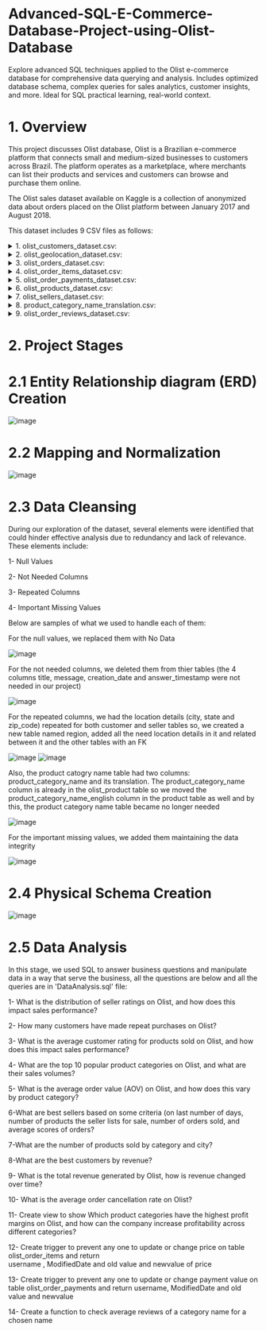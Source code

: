 # Advanced-SQL-E-Commerce-Database-Project-using-Olist-Database
Explore advanced SQL techniques applied to the Olist e-commerce database for comprehensive data querying and analysis. Includes optimized database schema, complex queries for sales analytics, customer insights, and more. Ideal for SQL practical learning, real-world context.

# 1. Overview
This project discusses Olist database, Olist is a Brazilian e-commerce platform that connects small and medium-sized businesses to customers across Brazil. The platform operates as a marketplace, where merchants can list their products and services and customers can browse and purchase them online.

The Olist sales dataset available on Kaggle is a collection of anonymized data about orders placed on the Olist platform between January 2017 and August 2018. 

This dataset includes 9 CSV files as follows:
<details>
  <summary> 1. olist_customers_dataset.csv: </summary>
   
         a. customer_id: unique identifier for each customer
  
         b. customer_unique_id: unique identifier for each customer (anonymized)
    
         c. customer_zip_code_prefix: zip code prefix of the customer’s address
    
         d. customer_city: the city where the customer is located.
    
         e. customer_state: state where the customer is located
</details>

  
<details>
  <summary> 2. olist_geolocation_dataset.csv:  </summary>
     
      a. geolocation_zip_code_prefix: zip code prefix for the location
   
      b. geolocation_lat: latitude of the location
   
      c. geolocation_lng: longitude of the location
   
      d. geolocation_city: city of the location
   
      e. geolocation_state: state of the location
</details>
   
<details>
  <summary> 3. olist_orders_dataset.csv: </summary>
   
    a. order_id: unique identifier for each order
   
    b. customer_id: unique identifier for the customer who placed the order
   
    c. order_status: current status of the order (e.g. delivered, shipped, canceled)
   
    d. order_purchase_timestamp: date and time when the order was placed
   
    e. order_approved_at: date and time when the payment for the order was approved
   
    f. order_delivered_carrier_date: date and time when the order was handed over to the carrier
   
    g. order_delivered_customer_date: date and time when the order was delivered to the customer
   
    h. order_estimated_delivery_date: the estimated date when the order is expected to be 
    
</details>
   
<details>
  <summary> 4. olist_order_items_dataset.csv: </summary>
  
    a. order_id: unique identifier for the order
   
    b. order_item_id: unique identifier for each item within an order
   
    c. product_id: unique identifier for the product being ordered
   
    d. seller_id: unique identifier for the seller who listed the product
   
    e. shipping_limit_date: date and time when the seller has to ship the product price: the price of the product
   
    f. freight_value: shipping fee for the product
</details>

<details>
  <summary> 5. olist_order_payments_dataset.csv: </summary>
    
    a. order_id: unique identifier for the order
   
    b. payment_sequential: index number for each payment made for an order
   
    c. payment_type: type of payment used for the order (e.g. credit card, debit card, voucher)
   
    d. payment_installments: number of installments in which the payment was made
   
    e. payment_value: the value of the payment made
</details>
   
<details>
  <summary> 6. olist_products_dataset.csv: </summary>
    
    a. product_id: unique identifier for each product
    
    b. product_category_name: name of the category that the product belongs to
    
    c. product_name_lenght: number of characters in the product name
    
    d. product_description_lenght: number of characters in the product description
    
    e. product_photos_qty: number of photos for the product
    
    f. product_weight_g: weight of the product in grams
    
    g. product_length_cm: length of the product in centimeters
    
    h. product_height_cm: height of the product in centimeters
    
    i. product_width_cm: width of the product in centimeters
</details>
    
<details>
  <summary> 7. olist_sellers_dataset.csv: </summary>
  
    a. seller_id: unique identifier for each seller
   
    b. seller_zip_code_prefix: zip code prefix for the seller’s location
   
    c. seller_city: the city where the seller is located
   
    d. seller_state: state where the seller is located
</details>
   
<details>
  <summary> 8. product_category_name_translation.csv: </summary>
   
    a. product_category_name: name of the product category in Portuguese
 
    b. product_category_name_english: name of the product category in English

</details>

<details>
  <summary> 9. olist_order_reviews_dataset.csv: </summary>
  
    a. review_id: unique identifier for each review
    
    b. order_id: unique identifier for the order that the review is associated with
    
    c. review_score: numerical score (1–5) given by the customer for the product_review_comment_title: title          of the review comment
    
    d. review_comment_message: text of the review comment
    
    e. review_creation_date: date and time when the review was created
    
    f. review_answer_timestamp: date and time when the seller responded to the review (if applicable)
</details>
  
# 2. Project Stages

# 2.1 Entity Relationship diagram (ERD) Creation

![image](https://github.com/israkhaled1109/Advanced-SQL-E-Commerce-Database-Project-using-Olist-Database/assets/171425036/0fc08cae-9454-4553-8415-06451caad022)

# 2.2 Mapping and Normalization

![image](https://github.com/israkhaled1109/Advanced-SQL-E-Commerce-Database-Project-using-Olist-Database/assets/171425036/588e1cdc-45e9-45a9-b5e5-b6325ea12873)


# 2.3 Data Cleansing

During our exploration of the dataset, several elements were identified that could hinder effective analysis due to redundancy and lack of relevance. These elements include:

1- Null Values

2- Not Needed Columns

3- Repeated Columns

4- Important Missing Values

Below are samples of what we used to handle each of them:

For the null values, we replaced them with No Data

![image](https://github.com/israkhaled1109/Advanced-SQL-E-Commerce-Database-Project-using-Olist-Database/assets/171425036/8952e3d9-674f-4042-870d-ecaad8efb2db)

For the not needed columns, we deleted them from thier tables (the 4 columns title, message, creation_date and answer_timestamp were not needed in our project)

![image](https://github.com/israkhaled1109/Advanced-SQL-E-Commerce-Database-Project-using-Olist-Database/assets/171425036/5612d7c9-8322-4d26-9526-1b107ec5b45a)

For the repeated columns, we had the location details (city, state and zip_code) repeated for both customer and seller tables so, we created a new table named region, added all the need location details in it and related between it and the other tables with an FK

![image](https://github.com/israkhaled1109/Advanced-SQL-E-Commerce-Database-Project-using-Olist-Database/assets/171425036/94df102c-54df-4f91-9c1e-c5896e7aa125)
![image](https://github.com/israkhaled1109/Advanced-SQL-E-Commerce-Database-Project-using-Olist-Database/assets/171425036/e4a7c6ac-aaaa-4f63-9c51-aa2ebd7257dc)

Also, the product catogry name table had two columns: product_category_name and its translation. The product_category_name column is already in the olist_product table so we moved the product_category_name_english column in the product table as well and by this, the product category name table became no longer needed

![image](https://github.com/israkhaled1109/Advanced-SQL-E-Commerce-Database-Project-using-Olist-Database/assets/171425036/7cf0dea2-0964-42c8-b4ac-5411ad583b5c)

For the important missing values, we added them maintaining the data integrity

![image](https://github.com/israkhaled1109/Advanced-SQL-E-Commerce-Database-Project-using-Olist-Database/assets/171425036/73231804-0ddb-4c98-96ea-45039a9ece37)

# 2.4 Physical Schema Creation

![image](https://github.com/israkhaled1109/Advanced-SQL-E-Commerce-Database-Project-using-Olist-Database/assets/171425036/5e476357-eee5-47d4-a4c6-f8e33add0943)



# 2.5 Data Analysis

In this stage, we used SQL to answer business questions and manipulate data in a way that serve the business, all the questions are below and all the queries are in 'DataAnalysis.sql' file:

1- What is the distribution of seller ratings on Olist, and how does this impact sales performance?

2- How many customers have made repeat purchases on Olist?

3- What is the average customer rating for products sold on Olist, and how does this impact sales performance?

4- What are the top 10 popular product categories on Olist, and what are their sales volumes?

5- What is the average order value (AOV) on Olist, and how does this vary by product category?

6-What are best sellers based on some criteria (on last number of days, number of products the seller lists for sale, number of orders sold, and average scores of orders?

7-What are the number of products sold by category and city?

8-What are the best customers by revenue?

9- What is the total revenue generated by Olist,  how is revenue changed over time?

10- What is the average order cancellation rate on Olist?

11- Create view to show Which product categories have the highest profit margins on Olist, and how can the company increase 
profitability across different categories?

12- Create trigger to prevent any one to update or change price on table olist_order_items and return  
username , ModifiedDate and old value and newvalue of price

13- Create trigger to prevent any one to update or change payment value on table olist_order_payments
and return username, ModifiedDate and old value and newvalue

14- Create a function to check average reviews of a category name for a chosen name














